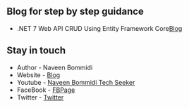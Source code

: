 
## Blog for step by step guidance
- .NET 7 Web API CRUD Using Entity Framework Core[Blog](https://www.learmoreseekmore.com/2022/11/dotnet7-api-crud-efcore.html)

## Stay in touch
- Author - Naveen Bommidi
- Website - [Blog](https://learmoreseekmore.com/)
- Youtube  - [Naveen Bommidi Tech Seeker](https://www.youtube.com/c/NaveenTechSeeker)
- FaceBook - [FBPage](https://www.facebook.com/naveenTechSeeker)
- Twitter - [Twitter](https://twitter.com/NaWin512)
